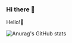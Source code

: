 ### Hi there 👋
Hello!👋 

![Anurag's GitHub stats](https://github-readme-stats.vercel.app/api?username=anuraghazra&show_icons=true&theme=radical)
